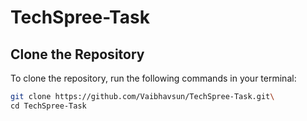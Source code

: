 # TechSpree-Task

## Clone the Repository

To clone the repository, run the following commands in your terminal:

```bash
git clone https://github.com/Vaibhavsun/TechSpree-Task.git\
cd TechSpree-Task

